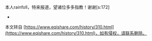 本人rainfoll，特来报道，望诸位多多指教！谢谢\[s:172\]

-

本文转自 [https://www.eqishare.com/history/310.html](https://www.eqishare.com/history/310.html)，如有侵权，请联系删除。